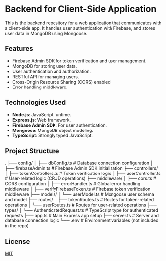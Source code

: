 # Backend for Client-Side Application

This is the backend repository for a web application that communicates with a client-side app. It handles user authentication with Firebase, and stores user data in MongoDB using Mongoose.

## Features

- Firebase Admin SDK for token verification and user management.
- MongoDB for storing user data.
- User authentication and authorization.
- RESTful API for managing users.
- Cross-Origin Resource Sharing (CORS) enabled.
- Error handling middleware.

## Technologies Used

- **Node.js**: JavaScript runtime.
- **Express.js**: Web framework.
- **Firebase Admin SDK**: For user authentication.
- **Mongoose**: MongoDB object modeling.
- **TypeScript**: Strongly typed JavaScript.

## Project Structure

.
├── config/
│ ├── dbConfig.ts # Database connection configuration
│ ├── firebaseAdmin.ts # Firebase Admin SDK initialization
├── controllers/
│ ├── tokenControllers.ts # Token verification logic
│ ├── userController.ts # User-related logic (CRUD operations)
├── middleware/
│ ├── cors.ts # CORS configuration
│ ├── errorHandler.ts # Global error handling middleware
│ ├── verifyFirebaseToken.ts # Firebase token verification middleware
├── models/
│ └── userModel.ts # Mongoose user schema and model
├── routes/
│ ├── tokenRoutes.ts # Routes for token-related operations
│ └── userRoutes.ts # Routes for user-related operations
├── types/
│ └── AuthenticatedRequest.ts # TypeScript type for authenticated requests
├── app.ts # Main Express app setup
├── server.ts # Server and database connection logic
└── .env # Environment variables (not included in the repo)

## License

[MIT](https://choosealicense.com/licenses/mit/)
